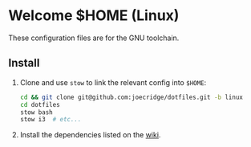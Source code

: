 # Welcome $HOME (Linux)

These configuration files are for the GNU toolchain.

## Install

1.  Clone and use `stow` to link the relevant config into `$HOME`:

    ```bash
    cd && git clone git@github.com:joecridge/dotfiles.git -b linux
    cd dotfiles
    stow bash
    stow i3  # etc...
    ```

2.  Install the dependencies listed on the [wiki][].

[wiki]: https://github.com/joecridge/dotfiles/wiki
